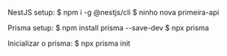 NestJS setup:
$ npm i -g @nestjs/cli
$ ninho nova primeira-api

Prisma setup:
$ npm install prisma --save-dev
$ npx prisma

Inicializar o prisma:
$ npx prisma init
